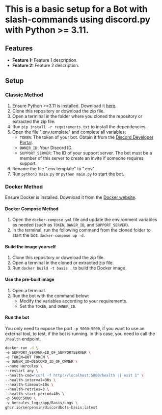 # This is a basic setup for a Bot with slash-commands using discord.py with Python >= 3.11.


## Features

- **Feature 1:** Feature 1 description.
- **Feature 2:** Feature 2 description.

## Setup

### Classic Method

1. Ensure Python >=3.11 is installed. Download it [here](https://www.python.org/downloads/).
2. Clone this repository or download the zip file.
3. Open a terminal in the folder where you cloned the repository or extracted the zip file.
4. Run `pip install -r requirements.txt` to install the dependencies.
5. Open the file ".env.template" and complete all variables:
   - `TOKEN`: The token of your bot. Obtain it from the [Discord Developer Portal](https://discord.com/developers/applications).
   - `OWNER_ID`: Your Discord ID.
   - `SUPPORT_SERVER`: The ID of your support server. The bot must be a member of this server to create an invite if someone requires support.
6. Rename the file ".env.template" to ".env".
7. Run `python3 main.py` or `python main.py` to start the bot.

### Docker Method
Ensure Docker is installed. Download it from the [Docker website](https://docs.docker.com/get-docker/).

#### Docker Compose Method

1. Open the `docker-compose.yml` file and update the environment variables as needed (such as `TOKEN`, `OWNER_ID`, and `SUPPORT_SERVER`).
2. In the terminal, run the following command from the cloned folder to start the bot: `docker-compose up -d`.

#### Build the image yourself

1. Clone this repository or download the zip file.
2. Open a terminal in the cloned or extracted zip file.
2. Run `docker build -t basis .` to build the Docker image.

#### Use the pre-built image

1. Open a terminal.
2. Run the bot with the command below:
   - Modify the variables according to your requirements.
   - Set the `TOKEN`, and `OWNER_ID`.

#### Run the bot
You only need to expose the port `-p 5000:5000`, if you want to use an external tool, to test, if the bot is running.
In this case, you need to call the `/health` endpoint.
```bash
docker run -d \
-e SUPPORT_SERVER=ID_OF_SUPPORTSERVER \
-e TOKEN=BOT_TOKEN \
-e OWNER_ID=DISCORD_ID_OF_OWNER \
--name Hercules \
--restart any \
--health-cmd="curl -f http://localhost:5000/health || exit 1" \
--health-interval=30s \
--health-timeout=10s \
--health-retries=3 \
--health-start-period=40s \
-p 5000:5000 \
-v hercules_log:/app/Basis/Logs \
ghcr.io/serpensin/discordbots-basis:latest
```